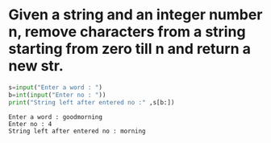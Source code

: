 # Given a string and an integer number n, remove characters from a string starting from zero till n and return a new str.


```python
s=input("Enter a word : ")
b=int(input("Enter no : "))
print("String left after entered no :" ,s[b:])
```

    Enter a word : goodmorning
    Enter no : 4
    String left after entered no : morning
    
